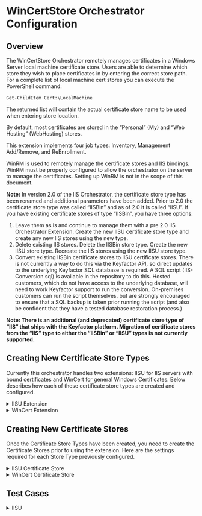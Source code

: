 # WinCertStore Orchestrator Configuration
## Overview

The WinCertStore Orchestrator remotely manages certificates in a Windows Server local machine certificate store.  Users are able to determine which store they wish to place certificates in by entering the correct store path.  For a complete list of local machine cert stores you can execute the PowerShell command:

	Get-ChildItem Cert:\LocalMachine

The returned list will contain the actual certificate store name to be used when entering store location.

By default, most certificates are stored in the “Personal” (My) and “Web Hosting” (WebHosting) stores.

This extension implements four job types:  Inventory, Management Add/Remove, and ReEnrollment.

WinRM is used to remotely manage the certificate stores and IIS bindings.  WinRM must be properly configured to allow the orchestrator on the server to manage the certificates.  Setting up WinRM is not in the scope of this document.

**Note:**
In version 2.0 of the IIS Orchestrator, the certificate store type has been renamed and additional parameters have been added. Prior to 2.0 the certificate store type was called “IISBin” and as of 2.0 it is called “IISU”. If you have existing certificate stores of type “IISBin”, you have three options:
1. Leave them as is and continue to manage them with a pre 2.0 IIS Orchestrator Extension. Create the new IISU certificate store type and create any new IIS stores using the new type.
1. Delete existing IIS stores. Delete the IISBin store type. Create the new IISU store type. Recreate the IIS stores using the new IISU store type.
1. Convert existing IISBin certificate stores to IISU certificate stores. There is not currently a way to do this via the Keyfactor API, so direct updates to the underlying Keyfactor SQL database is required. A SQL script (IIS-Conversion.sql) is available in the repository to do this. Hosted customers, which do not have access to the underlying database, will need to work Keyfactor support to run the conversion. On-premises customers can run the script themselves, but are strongly encouraged to ensure that a SQL backup is taken prior running the script (and also be confident that they have a tested database restoration process.)

**Note: There is an additional (and deprecated) certificate store type of “IIS” that ships with the Keyfactor platform. Migration of certificate stores from the “IIS” type to either the “IISBin” or “IISU” types is not currently supported.**

## Creating New Certificate Store Types
Currently this orchestrator handles two extensions: IISU for IIS servers with bound certificates and WinCert for general Windows Certificates.
Below describes how each of these certificate store types are created and configured.
<details>
	<summary>IISU Extension</summary>

**In Keyfactor Command create a new Certificate Store Type as specified below:**

**Basic Settings:**

CONFIG ELEMENT | VALUE | DESCRIPTION
--|--|--
Name | IIS Bound Certificate | Display name for the store type (may be customized)
Short Name| IISU | Short display name for the store type
Custom Capability | IISU | Store type name orchestrator will register with. Check the box to allow entry of value
Supported Job Types | Inventory, Add, Remove, Reenrollment | Job types the extension supports
Needs Server | Checked | Determines if a target server name is required when creating store
Blueprint Allowed | Unchecked | Determines if store type may be included in an Orchestrator blueprint
Uses PowerShell | Unchecked | Determines if underlying implementation is PowerShell
Requires Store Password	| Unchecked | Determines if a store password is required when configuring an individual store.
Supports Entry Password	| Unchecked | Determines if an individual entry within a store can have a password.

![](images/IISUCertStoreBasic.png)

**Advanced Settings:**

CONFIG ELEMENT | VALUE | DESCRIPTION
--|--|--
Store Path Type	| Multiple Choice | Determines what restrictions are applied to the store path field when configuring a new store.
Store Path Value | My,WebHosting | Comma separated list of options configure multiple choice. This, combined with the hostname, will determine the location used for the certificate store management and inventory.
Supports Custom Alias | Forbidden | Determines if an individual entry within a store can have a custom Alias.
Private Keys | Required | This determines if Keyfactor can send the private key associated with a certificate to the store. Required because IIS certificates without private keys would be useless.
PFX Password Style | Default or Custom | "Default" - PFX password is randomly generated, "Custom" - PFX password may be specified when the enrollment job is created (Requires the *Allow Custom Password* application setting to be enabled.)

![](images/IISUCertStoreAdv.png)

**Custom Fields:**

Custom fields operate at the certificate store level and are used to control how the orchestrator connects to the remote
target server containing the certificate store to be managed

Name|Display Name|Type|Default Value / Options|Required|Description
---|---|---|---|---|---
WinRm Protocol|WinRm Protocol|Multiple Choice| https,http |Yes|Protocol that target server WinRM listener is using
WinRm Port|WinRm Port|String|5986|Yes| Port that target server WinRM listener is using. Typically 5985 for HTTP and 5986 for HTTPS
spnwithport|SPN With Port|Bool|false|No|Internally set the -IncludePortInSPN option when creating the remote PowerShell connection. Needed for some Kerberos configurations.
ServerUsername|Server Username|Secret||No|The username to log into the target server (This field is automatically created)
ServerPassword|Server Password|Secret||No|The password that matches the username to log into the target server (This field is automatically created)
ServerUseSsl|Use SSL|Bool|true|Yes|Determine whether the server uses SSL or not (This field is automatically created)

*Note that some of the Names in the first column above have spaces and some do not, it is important to configure the Name field exactly as above.*


![](images/IISUCustomFields.png)

**Entry Parameters:**

Entry parameters are inventoried and maintained for each entry within a certificate store.
They are typically used to support binding of a certificate to a resource.

Name|Display Name| Type|Default Value|Required When|Description
---|---|---|---|---|---
SiteName | IIS Site Name|String|Default Web Site|Adding, Removing, Reenrolling | IIS web site to bind certificate to
IPAddress | IP Address | String | * | Adding, Removing, Reenrolling | IP address to bind certificate to (use '*' for all IP addresses)
Port | Port | String | 443 || Adding, Removing, Reenrolling|IP port for bind certificate to
HostName | Host Name | String |||| Host name (host header) to bind certificate to, leave blank for all host names
SniFlag | SNI Support | Multiple Choice | 0 - No SNI||Type of SNI for binding<br>(Multiple choice configuration should be entered as "0 - No SNI,1 - SNI Enabled,2 - Non SNI Binding,3 - SNI Binding")
Protocol | Protocol | Multiple Choice | https| Adding, Removing, Reenrolling|Protocol to bind to (always "https").<br>(Multiple choice configuration should be "https") 
ProviderName | Crypto Provider Name | String ||| Name of the Windows cryptographic provider to use during reenrollment jobs when generating and storing the private keys. If not specified, defaults to 'Microsoft Strong Cryptographic Provider'. This value would typically be specified when leveraging a Hardware Security Module (HSM). The specified cryptographic provider must be available on the target server being managed. The list of installed cryptographic providers can be obtained by running 'certutil -csplist' on the target Server.
SAN | SAN | String || Reenrolling | Specifies Subject Alternative Name (SAN) to be used when performing reenrollment jobs. Certificate templates generally require a SAN that matches the subject of the certificate (per RFC 2818). Format is a list of <san_type>=<san_value> entries separated by ampersands. Examples: 'dns=www.mysite.com' for a single SAN or 'dns=www.mysite.com&dns=www.mysite2.com' for multiple SANs. Can be made optional if RFC 2818 is disabled on the CA.

None of the above entry parameters have the "Depends On" field set.

![](images/IISUEntryParams.png)

Click Save to save the Certificate Store Type.

</details>

<details>
	<summary>WinCert Extension</summary>

**1. In Keyfactor Command create a new Certificate Store Type using the settings below**

**Basic Settings:**

CONFIG ELEMENT | VALUE | DESCRIPTION
--|--|--
Name | Windows Certificate | Display name for the store type (may be customized)
Short Name| WinCert | Short display name for the store type
Custom Capability | WinCert | Store type name orchestrator will register with. Check the box to allow entry of value
Supported Job Types | Inventory, Add, Remove, Reenrollment | Job types the extension supports
Needs Server | Checked | Determines if a target server name is required when creating store
Blueprint Allowed | Unchecked | Determines if store type may be included in an Orchestrator blueprint
Uses PowerShell | Unchecked | Determines if underlying implementation is PowerShell
Requires Store Password	| Unchecked | Determines if a store password is required when configuring an individual store.
Supports Entry Password	| Unchecked | Determines if an individual entry within a store can have a password.

![](images/WinCertBasic.png)

**Advanced Settings:**

CONFIG ELEMENT | VALUE | DESCRIPTION
--|--|--
Store Path Type	| Freeform | Allows users to type in a valid certificate store.
Supports Custom Alias | Forbidden | Determines if an individual entry within a store can have a custom Alias.
Private Keys | Required | This determines if Keyfactor can send the private key associated with a certificate to the store. Required because IIS certificates without private keys would be useless.
PFX Password Style | Default or Custom | "Default" - PFX password is randomly generated, "Custom" - PFX password may be specified when the enrollment job is created (Requires the *Allow Custom Password* application setting to be enabled.)

![](images/WinCertAdvanced.png)

**Custom Fields:**

Custom fields operate at the certificate store level and are used to control how the orchestrator connects to the remote target server containing the certificate store to be managed

Name|Display Name|Type|Default Value / Options|Required|Description
---|---|---|---|---|---
WinRm Protocol|WinRm Protocol|Multiple Choice| https,http |Yes|Protocol that target server WinRM listener is using
WinRm Port|WinRm Port|String|5986|Yes| Port that target server WinRM listener is using. Typically 5985 for HTTP and 5986 for HTTPS
spnwithport|SPN With Port|Bool|false|No|Internally set the -IncludePortInSPN option when creating the remote PowerShell connection. Needed for some Kerberos configurations.
ServerUsername|Server Username|Secret||No|The username to log into the target server (This field is automatically created)
ServerPassword|Server Password|Secret||No|The password that matches the username to log into the target server (This field is automatically created)
ServerUseSsl|Use SSL|Bool|True|Yes|Determine whether the server uses SSL or not (This field is automatically created)

*Note that some of the Names in the first column above have spaces and some do not, it is important to configure the Name field exactly as above.*

![](images/WinCertCustom.png)

**Entry Parameters:**

Entry parameters are inventoried and maintained for each entry within a certificate store.
They are typically used to support binding of a certificate to a resource.
For the WinCert store type they are used to control how reenrollment jobs are performed.

Name|Display Name| Type|Default Value|Required When|Description
---|---|---|---|---|---
ProviderName | Crypto Provider Name | String ||| Name of the Windows cryptographic provider to use during reenrollment jobs when generating and storing the private keys. If not specified, defaults to 'Microsoft Strong Cryptographic Provider'. This value would typically be specified when leveraging a Hardware Security Module (HSM). The specified cryptographic provider must be available on the target server being managed. The list of installed cryptographic providers can be obtained by running 'certutil -csplist' on the target Server.
SAN | SAN | String || Reenrolling | Specifies Subject Alternative Name (SAN) to be used when performing reenrollment jobs. Certificate templates generally require a SAN that matches the subject of the certificate (per RFC 2818). Format is a list of <san_type>=<san_value> entries separated by ampersands. Examples: 'dns=www.mysite.com' for a single SAN or 'dns=www.mysite.com&dns=www.mysite2.com' for multiple SANs. Can be made optional if RFC 2818 is disabled on the CA.

None of the above entry parameters have the "Depends On" field set.

![](images/WinCertEntryParams.png)

Click Save to save the Certificate Store Type.

</details>


## Creating New Certificate Stores
Once the Certificate Store Types have been created, you need to create the Certificate Stores prior to using the extension.
Here are the settings required for each Store Type previously configured.

<details>
<summary>IISU Certificate Store</summary>

In Keyfactor Command, navigate to Certificate Stores from the Locations Menu.  Click the Add button to create a new Certificate Store using the settings defined below.

#### STORE CONFIGURATION 
CONFIG ELEMENT	|DESCRIPTION
----------------|---------------
Category | Select IIS Bound Certificate or the customized certificate store display name from above.
Container | Optional container to associate certificate store with.
Client Machine | Hostname of the IIS server containing the certificate store to be managed.
Store Path | Windows certificate store to manage. Choose "My" for the Personal Store or "WebHosting" for the Web Hosting Store. 
Orchestrator | Select an approved orchestrator capable of managing IIS Bound Certificates (one that has declared the IISU capability)
WinRm Protocol | Protocol to use when establishing the WinRM session. (Listener on Client Machine must be configured for selected protocol.)
WinRm Port | Port WinRM listener is configured for (HTTPS default is 5986)
SPN with Port | Typically False. Needed in some Kerberos configurations.
Server Username | Username to use when establishing the WinRM session to the Client Machine. Account needs to be an administrator or have been granted rights to manage IIS configuration and manipulate the local machine certificate store. 
Server Password | Password to use when establishing the WinRM session to the Client Machine
Use SSL | Ignored for this certificate store type. Transport encryption is determined by the WinRM Protocol Setting
Inventory Schedule | The interval that the system will use to report on what certificates are currently in the store. 

![](images/IISUAddCertStore.png)

Click Save to save the settings for this Certificate Store
</details>

<details>
<summary>WinCert Certificate Store</summary>

In Keyfactor Command, navigate to Certificate Stores from the Locations Menu.  Click the Add button to create a new Certificate Store using the settings defined below.


#### STORE CONFIGURATION 
CONFIG ELEMENT	|DESCRIPTION
----------------|---------------
Category | Select Windows Certificate or the customized certificate store display name from above.
Container | Optional container to associate certificate store with.
Client Machine | Hostname of the server containing the certificate store to be managed.
Store Path | Windows certificate store to manage. Store must exist in the Local Machine store on the target server. 
Orchestrator | Select an approved orchestrator capable of managing Windows Certificates (one that has declared the WinCert capability)
WinRm Protocol | Protocol to use when establishing the WinRM session. (Listener on Client Machine must be configured for selected protocol.)
WinRm Port | Port WinRM listener is configured for (HTTPS default is 5986)
SPN with Port | Typically False. Needed in some Kerberos configurations.
Server Username | Username to use when establishing the WinRM session to the Client Machine. Account needs to be an admin or have been granted rights to manipulate the local machine certificate store.
Server Password | Password to use when establishing the WinRM session to the Client Machine
Use SSL | Ignored for this certificate store type. Transport encryption is determined by the WinRM Protocol Setting
Inventory Schedule | The interval that the system will use to report on what certificates are currently in the store. 

![](images/WinCertAddCertStore.png)

</details>


## Test Cases
<details>
<summary>IISU</summary>

Case Number|Case Name|Enrollment Params|Expected Results|Passed|Screenshot
----|------------------------|------------------------------------|--------------|----------------|-------------------------
1	|New Cert Enrollment To New Binding With KFSecret Creds|**Site Name:** FirstSite<br/>**Port:** 443<br/>**IP Address:**`*`<br/>**Host Name:** www.firstsite.com<br/>**Sni Flag:** 0 - No SNI<br/>**Protocol:** https|New Binding Created with Enrollment Params specified creds pulled from KFSecret|True|![](images/TestCase1Results.gif)
2   |New Cert Enrollment To Existing Binding|**Site Name:** FirstSite<br/>**Port:** 443<br/>**IP Address:**`*`<br/>**Host Name:** www.firstsite.com<br/>**Sni Flag:** 0 - No SNI<br/>**Protocol:** https|Existing Binding From Case 1 Updated with New Cert|True|![](images/TestCase2Results.gif)
3   |New Cert Enrollment To Existing Binding Enable SNI |**Site Name:** FirstSite<br/>**Port:** 443<br/>**IP Address:**`*`<br/>**Host Name:** www.firstsite.com<br/>**Sni Flag:** 1 - SNI Enabled<br/>**Protocol:** https|Will Update Site In Case 2 to Have Sni Enabled|True|![](images/TestCase3Results.gif)
4   |New Cert Enrollment New IP Address|**Site Name:** FirstSite<br/>**Port:** 443<br/>**IP Address:**`192.168.58.162`<br/>**Host Name:** www.firstsite.com<br/>**Sni Flag:** 1 - SNI Enabled<br/>**Protocol:** https|New Binding Created With New IP and New SNI on Same Port|True|![](images/TestCase4Results.gif)
5   |New Cert Enrollment New Host Name|**Site Name:** FirstSite<br/>**Port:** 443<br/>**IP Address:**`192.168.58.162`<br/>**Host Name:** www.newhostname.com<br/>**Sni Flag:** 1 - SNI Enabled<br/>**Protocol:** https|New Binding Created With different host on Same Port and IP Address|True|![](images/TestCase5Results.gif)
6   |New Cert Enrollment Same Site New Port |**Site Name:** FirstSite<br/>**Port:** 4443<br/>**IP Address:**`192.168.58.162`<br/>**Host Name:** www.newhostname.com<br/>**Sni Flag:** 1 - SNI Enabled<br/>**Protocol:** https|New Binding on different port will be created with new cert enrolled|True|![](images/TestCase6Results.gif)
7   |Remove Cert and Binding From Test Case 6|**Site Name:** FirstSite<br/>**Port:** 4443<br/>**IP Address:**`192.168.58.162`<br/>**Host Name:** www.newhostname.com<br/>**Sni Flag:** 1 - SNI Enabled<br/>**Protocol:** https|Cert and Binding From Test Case 6 Removed|True|![](images/TestCase7Results.gif)
8   |Renew Same Cert on 2 Different Sites|`SITE 1`<br/>**Site Name:** FirstSite<br/>**Port:** 443<br/>**IP Address:**`*`<br/>**Host Name:** www.firstsite.com<br/>**Sni Flag:** 1 - SNI Enabled<br/>**Protocol:** https<br/>`SITE 2`<br/>**First Site**<br/>**Site Name:** SecondSite<br/>**Port:** 443<br/>**IP Address:**`*`<br/>**Host Name:** cstiis04.cstpki.int<br/>**Sni Flag:** 1 - SNI Enabled<br/>**Protocol:** https|Cert will be renewed on both sites because it has the same thumbprint|True|![](images/TestCase8Site1.gif)![](images/TestCase8Site2.gif)
9   |Renew Same Cert on Same Site Same Binding Settings Different Hostname|`BINDING 1`<br/>**Site Name:** FirstSite<br/>**Port:** 443<br/>**IP Address:**`*`<br/>**Host Name:** www.firstsitebinding1.com<br/>**Sni Flag:** 1 - SNI Enabled<br/>**Protocol:** https<br/>`BINDING 2`<br/>**Site Name:** FirstSite<br/>**Port:** 443<br/>**IP Address:**`*`<br/>**Host Name:** www.firstsitebinding2.com<br/>**Sni Flag:** 1 - SNI Enabled<br/>**Protocol:** https|Cert will be renewed on both bindings because it has the same thumbprint|True|![](images/TestCase9Binding1.gif)![](images/TestCase9Binding2.gif)
10  |Renew Single Cert on Same Site Same Binding Settings Different Hostname Different Certs|`BINDING 1`<br/>**Site Name:** FirstSite<br/>**Port:** 443<br/>**IP Address:**`*`<br/>**Host Name:** www.firstsitebinding1.com<br/>**Sni Flag:** 1 - SNI Enabled<br/>**Protocol:** https<br/>`BINDING 2`<br/>**Site Name:** FirstSite<br/>**Port:** 443<br/>**IP Address:**`*`<br/>**Host Name:** www.firstsitebinding2.com<br/>**Sni Flag:** 1 - SNI Enabled<br/>**Protocol:** https|Cert will be renewed on only one binding because the other binding does not match thumbprint|True|![](images/TestCase10Binding1.gif)![](images/TestCase10Binding2.gif)
11  |Renew Same Cert on Same Site Same Binding Settings Different IPs|`BINDING 1`<br/>**Site Name:** FirstSite<br/>**Port:** 443<br/>**IP Address:**`192.168.58.162`<br/>**Host Name:** www.firstsitebinding1.com<br/>**Sni Flag:** 1 - SNI Enabled<br/>**Protocol:** https<br/>`BINDING 2`<br/>**Site Name:** FirstSite<br/>**Port:** 443<br/>**IP Address:**`192.168.58.160`<br/>**Host Name:** www.firstsitebinding1.com<br/>**Sni Flag:** 1 - SNI Enabled<br/>**Protocol:** https|Cert will be renewed on both bindings because it has the same thumbprint|True|![](images/TestCase11Binding1.gif)![](images/TestCase11Binding2.gif)
12  |Renew Same Cert on Same Site Same Binding Settings Different Ports|`BINDING 1`<br/>**Site Name:** FirstSite<br/>**Port:** 443<br/>**IP Address:**`192.168.58.162`<br/>**Host Name:** www.firstsitebinding1.com<br/>**Sni Flag:** 1 - SNI Enabled<br/>**Protocol:** https<br/>`BINDING 2`<br/>**Site Name:** FirstSite<br/>**Port:** 543<br/>**IP Address:**`192.168.58.162`<br/>**Host Name:** www.firstsitebinding1.com<br/>**Sni Flag:** 1 - SNI Enabled<br/>**Protocol:** https|Cert will be renewed on both bindings because it has the same thumbprint|True|![](images/TestCase12Binding1.gif)![](images/TestCase12Binding2.gif)
13	|ReEnrollment to Fortanix HSM|**Subject Name:** cn=www.mysite.com<br/>**Port:** 433<br/>**IP Address:**`*`<br/>**Host Name:** mysite.command.local<br/>**Site Name:**Default Web Site<br/>**Sni Flag:** 0 - No SNI<br/>**Protocol:** https<br/>**Provider Name:** Fortanix KMS CNG Provider<br/>**SAN:** dns=www.mysite.com&dns=mynewsite.com|Cert will be generated with keys stored in Fortanix HSM and the cert will be bound to the supplied site.|true|![](images/ReEnrollment1a.png)![](images/ReEnrollment1b.png)
14	|New Cert Enrollment To New Binding With Pam Creds|**Site Name:** FirstSite<br/>**Port:** 443<br/>**IP Address:**`*`<br/>**Host Name:** www.firstsite.com<br/>**Sni Flag:** 0 - No SNI<br/>**Protocol:** https|New Binding Created with Enrollment Params specified creds pulled from Pam Provider|True|![](images/TestCase1Results.gif)
15	|New Cert Enrollment Default Site No HostName|**Site Name:** Default Web Site<br/>**Port:** 443<br/>**IP Address:**`*`<br/>**Host Name:**<br/>**Sni Flag:** 0 - No SNI<br/>**Protocol:** https|New Binding Installed with no HostName|True|![](images/TestCase15Results.gif)
	
</details>
